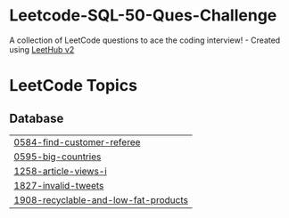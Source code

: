 # Leetcode-SQL-50-Ques-Challenge
A collection of LeetCode questions to ace the coding interview! - Created using [LeetHub v2](https://github.com/arunbhardwaj/LeetHub-2.0)

<!---LeetCode Topics Start-->
# LeetCode Topics
## Database
|  |
| ------- |
| [0584-find-customer-referee](https://github.com/vishalbigdata/Leetcode-SQL-50-Ques-Challenge/tree/master/0584-find-customer-referee) |
| [0595-big-countries](https://github.com/vishalbigdata/Leetcode-SQL-50-Ques-Challenge/tree/master/0595-big-countries) |
| [1258-article-views-i](https://github.com/vishalbigdata/Leetcode-SQL-50-Ques-Challenge/tree/master/1258-article-views-i) |
| [1827-invalid-tweets](https://github.com/vishalbigdata/Leetcode-SQL-50-Ques-Challenge/tree/master/1827-invalid-tweets) |
| [1908-recyclable-and-low-fat-products](https://github.com/vishalbigdata/Leetcode-SQL-50-Ques-Challenge/tree/master/1908-recyclable-and-low-fat-products) |
<!---LeetCode Topics End-->